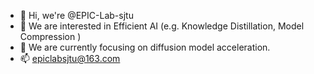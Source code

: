 - 👋 Hi, we're @EPIC-Lab-sjtu
- 👀 We are interested in Efficient AI (e.g. Knowledge Distillation, Model Compression )
- 🌱 We are currently focusing on diffusion model acceleration.
- 📫 epiclabsjtu@163.com


<!---
EPIC-Lab-sjtu/EPIC-Lab-sjtu is a ✨ special ✨ repository because its `README.md` (this file) appears on your GitHub profile.
You can click the Preview link to take a look at your changes.
--->
